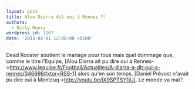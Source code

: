 ```yaml
---
layout: post
title: Alou Diarra dit oui à Rennes ?!
authors:
  - Dirty Henry
wordpress_id: 1167
date: '2013-02-01 12:00:00 +0100'
---
```

Dead Rooster soutient le mariage pour tous mais quel dommage que, comme le titre l'Equipe, [Alou Diarra ait pu dire oui à Rennes->http://www.lequipe.fr/Football/Actualites/A-diarra-a-dit-oui-a-rennes/346698#xtor=RSS-1] alors qu'en son temps, [Daniel Prévost n'avait pu dire oui à Montcuq->http://youtu.be/iX9SPTSY1iU]. Le monde va mal !
